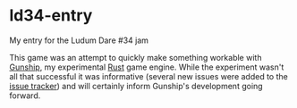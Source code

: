 # ld34-entry
My entry for the Ludum Dare #34 jam

This game was an attempt to quickly make something workable with [Gunship](https://github.com/excaliburHisSheath/gunship-rs), my experimental [Rust](https://www.rust-lang.org/) game engine. While the experiment wasn't all that successful it was informative (several new issues were added to the [issue tracker](https://github.com/excaliburHisSheath/gunship-rs/issues)) and will certainly inform Gunship's development going forward.
